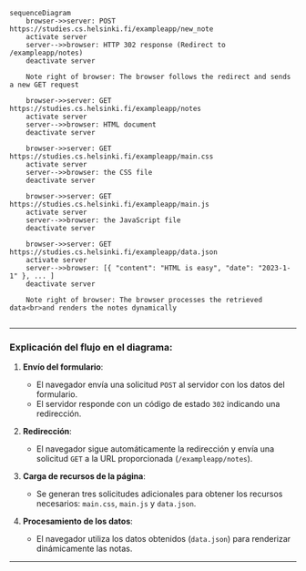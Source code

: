 ```mermaid
sequenceDiagram
    browser->>server: POST https://studies.cs.helsinki.fi/exampleapp/new_note
    activate server
    server-->>browser: HTTP 302 response (Redirect to /exampleapp/notes)
    deactivate server

    Note right of browser: The browser follows the redirect and sends a new GET request

    browser->>server: GET https://studies.cs.helsinki.fi/exampleapp/notes
    activate server
    server-->>browser: HTML document
    deactivate server

    browser->>server: GET https://studies.cs.helsinki.fi/exampleapp/main.css
    activate server
    server-->>browser: the CSS file
    deactivate server

    browser->>server: GET https://studies.cs.helsinki.fi/exampleapp/main.js
    activate server
    server-->>browser: the JavaScript file
    deactivate server

    browser->>server: GET https://studies.cs.helsinki.fi/exampleapp/data.json
    activate server
    server-->>browser: [{ "content": "HTML is easy", "date": "2023-1-1" }, ... ]
    deactivate server

    Note right of browser: The browser processes the retrieved data<br>and renders the notes dynamically


```
---

### **Explicación del flujo en el diagrama:**

1. **Envío del formulario**:
   - El navegador envía una solicitud `POST` al servidor con los datos del formulario.
   - El servidor responde con un código de estado `302` indicando una redirección.

2. **Redirección**:
   - El navegador sigue automáticamente la redirección y envía una solicitud `GET` a la URL proporcionada (`/exampleapp/notes`).

3. **Carga de recursos de la página**:
   - Se generan tres solicitudes adicionales para obtener los recursos necesarios: `main.css`, `main.js` y `data.json`.

4. **Procesamiento de los datos**:
   - El navegador utiliza los datos obtenidos (`data.json`) para renderizar dinámicamente las notas.

---
